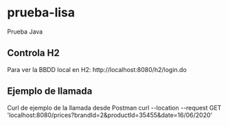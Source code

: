 # prueba-lisa
Prueba Java

## Controla H2
Para ver la BBDD local en H2:
http://localhost:8080/h2/login.do

## Ejemplo de llamada
Curl de ejemplo de la llamada desde Postman
curl --location --request GET 'localhost:8080/prices?brandId=2&productId=35455&date=16/06/2020'
